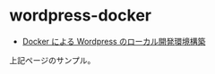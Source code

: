 # wordpress-docker

- [Docker による Wordpress のローカル開発環境構築](https://hbsnow.dev/blog/wordpress-docker/)

上記ページのサンプル。
